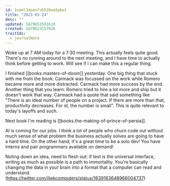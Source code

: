 ```yaml
---
id: 1uoml3dpen7vb528wa5pbw1
title: "2023-03-24"
desc: ""
updated: 1679652501619
created: 1679623157926
traitIds:
  - journalNote
---
```


Woke up at 7 AM today for a 7:30 meeting. This actually feels quite good.
There's no running around to the next meeting, and I have time to actually
think before getting to work. Will see if I can make this a
regular thing.

I finished [[books.masters-of-doom]] yesterday. One big thing that stuck
with me from the book: Carmack was focussed on the work while Romero
became more and more distracted. Carmack had more success by the end.
Another thing that you learn: Romero tried to hire a lot more and ship
but it doesn't work that way. Carmack had a quote that said something
like "There is an ideal number of people on a project. If there are more
than that, productivity decreases. For id, the number is small". This
is quite relevant to today's layoffs and such.

Next book I'm reading is [[books.the-making-of-prince-of-persia]].

AI is coming for our jobs. I think a lot of people who churn code out
without much sense of what problem the business actually solves are going
to have a hard time. On the other hand, it's a great time to be a
solo dev! You have interns and pair programmers available on demand!

Noting down an idea, need to flesh out: if text is the universal interface,
writing as much as possible is a path to immortality. You're basically
changing the data in your brain into a format that a computer can read
and understand. (https://twitter.com/iliekcomputers/status/1639163648966004737)
